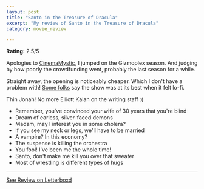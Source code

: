 ```yaml
---
layout: post
title: "Santo in the Treasure of Dracula"
excerpt: "My review of Santo in the Treasure of Dracula"
category: movie_review

---
```


**Rating:** 2.5/5

Apologies to <a href="https://boxd.it/MltZ" rel="nofollow">CinemaMystic</a>, I jumped on the Gizmoplex season. And judging by how poorly the crowdfunding went, probably the last season for a while.

Straight away, the opening is noticeably cheaper. Which I don't have a problem with! <a href="https://boxd.it/MltZ" rel="nofollow">Some folks</a> say the show was at its best when it felt lo-fi.

Thin Jonah! No more Elliott Kalan on the writing staff :(

* Remember, you've convinced your wife of 30 years that you're blind
* Dream of earless, silver-faced demons
* Madam, may I interest you in some cholera?
* If you see my neck or legs, we'll have to be married
* A vampire? In this economy?
* The suspense is killing the orchestra
* You fool! I've been me the whole time!
* Santo, don't make me kill you over that sweater
* Most of wrestling is different types of hugs

<hr>

[See Review on Letterboxd](https://boxd.it/6B0CJf)
